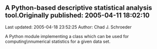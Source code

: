 ## A Python-based descriptive statistical analysis tool.Originally published: 2005-04-11 18:02:10 
Last updated: 2005-04-18 23:52:25 
Author: Chad J. Schroeder 
 
A Python module implementing a class which can be used for computing\nnumerical statistics for a given data set.